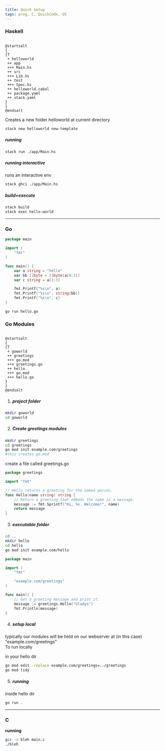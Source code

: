 ```yaml
---
title: Quick Setup
tags: prog, C, QuickCode, OS
---
```


### Haskell

```plantuml
	
@startsalt
{
{T
 + helloworld
 ++ app
 +++ Main.hs
 ++ src
 +++ Lib.hs
 ++ test
 +++ Spec.hs
 ++ helloworld.cabal
 ++ package.yaml
 ++ stack.yaml
}
}
@endsalt
```

Creates a new folder helloworld at current directory
```bash
stack new helloworld new-template
```

##### running
```bash
stack run ./app/Main.hs
```
##### running interactive
runs an interactive env
```bash
stack ghci ./app/Main.hs
```

##### build+execute
```bash
stack build
stack exec hello-world
```

---

### Go

```{.go filename="hello.go"}
package main

import (
	"fmt"
)

func main() {
	var a string = "hello"
	var bb []byte = []byte(a[0:3])
	var c string = a[1:3]

	fmt.Printf("%s\n", a)
	fmt.Printf("%s\n", string(bb))
	fmt.Printf("%s\n", c)
}

```

```bash
go run hello.go
```

### Go Modules

```plantuml
	
@startsalt
{
{T
 + goworld
 ++ greetings
 +++ go.mod
 +++ greetings.go
 ++ hello
 +++ go.mod
 +++ hello.go
}
}
@endsalt
```


1.  ##### project folder
```bash
mkdir goworld
cd goworld
```

2. ##### Create greetings modules
```bash
mkdir greetings
cd greetings
go mod init example.com/greetings
#this creates go.mod
```

create a file called greetings.go
```{.go filename=greetings.go}
package greetings

import "fmt"

// Hello returns a greeting for the named person.
func Hello(name string) string {
    // Return a greeting that embeds the name in a message.
    message := fmt.Sprintf("Hi, %v. Welcome!", name)
    return message
}
```

3. ##### executable folder
```bash
cd ..
mkdir hello
cd hello
go mod init example.com/hello
```

```{.go filename=hello.go}
package main

import (
    "fmt"

    "example.com/greetings"
)

func main() {
    // Get a greeting message and print it.
    message := greetings.Hello("Gladys")
    fmt.Println(message)
}
```

4. ##### setup local
typically our modules will be held on our webserver at (in this case) "example.com/greetings"  
To run locally   

in your hello dir  
```bash
go mod edit -replace example.com/greetings=../greetings
go mod tidy
```

5. ##### running

inside hello dir
```bash
go run .
```


---

### C


**running**
```bash
gcc -o bleh main.c
./bleh
```